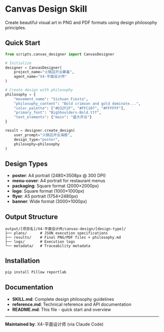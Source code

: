 # Canvas Design Skill

Create beautiful visual art in PNG and PDF formats using design philosophy principles.

## Quick Start

```python
from scripts.canvas_designer import CanvasDesigner

# Initialize
designer = CanvasDesigner(
    project_name="火锅店开业筹备",
    agent_name="X4-平面设计师"
)

# Create design with philosophy
philosophy = {
    "movement_name": "Sichuan Fiesta",
    "philosophy_content": "Bold crimson and gold dominate...",
    "color_palette": ["#D32F2F", "#FFC107", "#FFFFFF"],
    "primary_font": "BigShoulders-Bold.ttf",
    "text_elements": {"main": "盛大开业"}
}

result = designer.create_design(
    user_prompt="火锅店开业海报",
    design_type="poster",
    philosophy=philosophy
)
```

## Design Types

- **poster**: A4 portrait (2480×3508px @ 300 DPI)
- **menu-cover**: A4 portrait for restaurant menus
- **packaging**: Square format (2000×2000px)
- **logo**: Square format (1000×1000px)
- **flyer**: A5 portrait (1754×2480px)
- **banner**: Wide format (3000×1000px)

## Output Structure

```
output/[项目名]/X4-平面设计师/canvas-design/[design-type]/
├── plans/      # JSON execution specifications
├── results/    # Final PNG/PDF files + philosophy.md
├── logs/       # Execution logs
└── metadata/   # Traceability metadata
```

## Installation

```bash
pip install Pillow reportlab
```

## Documentation

- **SKILL.md**: Complete design philosophy guidelines
- **reference.md**: Technical reference and API documentation
- **README.md**: This file - quick start and overview

---

**Maintained by**: X4-平面设计师 (via Claude Code)
